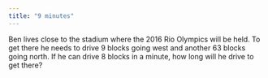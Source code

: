```yaml
---
title: "9 minutes"
---
```

Ben lives close to the stadium where the 2016 Rio Olympics will be held. To get there he needs to drive 9 blocks going west and another 63 blocks going north. If he can drive 8 blocks in a minute, how long will he drive to get there?

